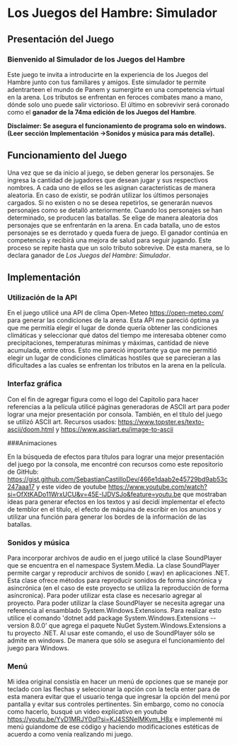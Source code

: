 # Los Juegos del Hambre: Simulador

## Presentación del Juego

### Bienvenido al Simulador de los Juegos del Hambre

Este juego te invita a introducirte en la experiencia de los Juegos del Hambre junto con tus familiares y amigos. Este simulador te permite adentrarteen el mundo de Panem y sumergirte en una competencia virtual en la arena. Los tributos se enfrentan en feroces combates mano a mano, dónde solo uno puede salir victorioso. El último en sobrevivir será coronado como el **ganador de la 74ma edición de los Juegos del Hambre**.

**Disclaimer: Se asegura el funcionamiento de programa solo en windows. (Leer sección Implementación ->Sonidos y música para más detalle).**

## Funcionamiento del Juego

Una vez que se da inicio al juego, se deben generar los personajes. Se ingresa la cantidad de jugadores que desean jugar y sus respectivos nombres. A cada uno de ellos se les asignan características de manera aleatoria. En caso de existir, se podrán utilizar los últimos personajes cargados. Si no existen o no se desea repetirlos, se generarán nuevos personajes como se detalló anteriormente. 
Cuando los personajes se han determinado, se producen las batallas. Se elige de manera aleatoria dos personajes que se enfrentarán en la arena. En cada batalla, uno de estos personajes se es derrotado y queda fuera de juego. El ganador continúa en competencia y recibirá una mejora de salud para seguir jugando. Este proceso se repite hasta que un solo tributo sobrevive. De esta manera, se lo declara ganador de *Los Juegos del Hambre: Simulador*.


## Implementación

### Utilización de la API

En el juego utilicé una API de clima Open-Meteo https://open-meteo.com/ para generar las condiciones de la arena. Esta API me pareció óptima ya que me permitía elegir el lugar de donde quería obtener las condiciones climáticas y seleccionar qué datos del tiempo me interesaba obtener como precipitaciones, temperaturas mínimas y máximas, cantidad de nieve acumulada, entre otros. Esto me pareció importante ya que me permitió elegir un lugar de condiciones climáticas hostiles que se parecieran a las dificultades a las cuales se enfrentan los tributos en la arena en la película.


### Interfaz gráfica

Con el fin de agregar figura como el logo del Capitolio para hacer referencias a la película utilicé páginas generadoras de ASCII art para poder lograr una mejor presentación por consola. También, en el título del juego se utilizó ASCII art.
Recursos usados: https://www.topster.es/texto-ascii/doom.html y https://www.asciiart.eu/image-to-ascii

###Animaciones

En la búsqueda de efectos para títulos para lograr una mejor presentación del juego por la consola, me encontré con recursos como este repositorio de GitHub: https://gist.github.com/SebastianCastilloDev/466e1daab2e45729bd9ab53c247aaa17 y este video de youtube https://www.youtube.com/watch?si=OfXtKADo11WrxUCU&v=45E-IJDVSJo&feature=youtu.be que mostraban ideas para generar efectos en los textos y así decidí implementar el efecto de temblor en el título, el efecto de máquina de escribir en los anuncios y utilizar una función para generar los bordes de la información de las batallas. 

### Sonidos y música

Para incorporar archivos de audio en el juego utilicé la clase SoundPlayer que se encuentra en el namespace System.Media. La clase SoundPlayer permite cargar y reproducir archivos de sonido (.wav) en aplicaciones .NET. Esta clase ofrece métodos para reproducir sonidos de forma sincrónica y asincrónica (en el caso de este proyecto se utiliza la reproducción de forma asíncronica). Para poder utilizar esta clase es necesario agregar al proyecto. Para poder utilizar la clase SoundPlayer se necesita agregar una referencia al ensamblado System.Windows.Extensions. Para realizar esto utilice el comando 'dotnet add package System.Windows.Extensions --version 8.0.0' que agrega el paquete NuGet System.Windows.Extensions a tu proyecto .NET. 
Al usar este comando, el uso de SoundPlayer sólo se admite en windows. De manera que sólo se asegura el funcionamiento del juego para Windows.

### Menú

Mi idea original consistía en hacer un menú de opciones que se maneje por teclado con las flechas y seleccionar la opción con la tecla enter para de esta manera evitar que el usuario tenga que ingresar la opción del menú por pantalla y evitar sus controles pertinentes. Sin embargo, como no conocía como hacerlo, busqué un video explicativo en youtube https://youtu.be/YyD1MRJY0qI?si=KJ4SSNeIMKvm_H8x e implementé mi menú guiandome de ese código y haciendo modificaciones estéticas de acuerdo a como venía realizando mi juego.